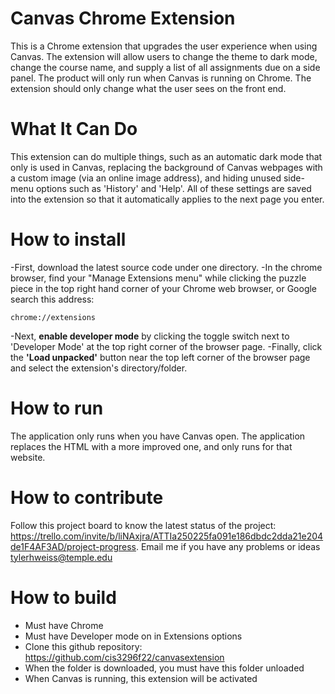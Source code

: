 # Canvas Chrome Extension

This is a Chrome extension that upgrades the user experience when using Canvas. The extension will allow users to change the theme to dark mode, change the course name, and supply a list of all assignments due on a side panel. The product will only run when Canvas is running on Chrome. The extension should only change what the user sees on the front end.

# What It Can Do

This extension can do multiple things, such as an automatic dark mode that only is used in Canvas, replacing the background of Canvas webpages with a custom image (via an online image address), and hiding unused side-menu options such as 'History' and 'Help'. All of these settings are saved into the extension so that it automatically applies to the next page you enter.


# How to install

-First, download the latest source code under one directory.
-In the chrome browser, find your "Manage Extensions menu" while clicking the puzzle piece in the top right hand corner of your Chrome web browser, or Google search this address: 
```
chrome://extensions
```
-Next, **enable developer mode** by clicking the toggle switch next to 'Developer Mode' at the top right corner of the browser page.
-Finally, click the **'Load unpacked'** button near the top left corner of the browser page and select the extension's directory/folder.

# How to run

The application only runs when you have Canvas open. The application replaces the HTML with a more improved one, and only runs for that website.

# How to contribute

Follow this project board to know the latest status of the project: https://trello.com/invite/b/liNAxjra/ATTIa250225fa091e186dbdc2dda21e204de1F4AF3AD/project-progress. Email me if you have any problems or ideas tylerhweiss@temple.edu

# How to build 

- Must have Chrome 
- Must have Developer mode on in Extensions options
- Clone this github repository: https://github.com/cis3296f22/canvasextension
- When the folder is downloaded, you must have this folder unloaded
- When Canvas is running, this extension will be activated
